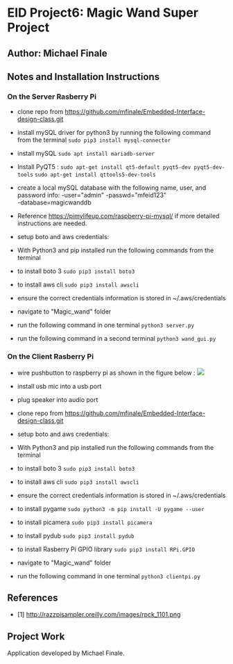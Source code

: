# EID Project6: Magic Wand Super Project  

## Author: Michael Finale
## Notes and Installation Instructions


### On the Server Rasberry Pi
- clone repo from https://github.com/mfinale/Embedded-Interface-design-class.git
- install mySQL driver for python3 by running the following command from the terminal `sudo pip3 install mysql-connector`
- install mySQL `sudo apt install mariadb-server`
- Install PyQT5 : 
`sudo apt-get install qt5-default pyqt5-dev pyqt5-dev-tools`
`sudo apt-get install qttools5-dev-tools`
- create a local mySQL database with the following name, user, and password info:
-user="admin"
-passwd="mfeid123"  
-database=magicwanddb
- Reference https://pimylifeup.com/raspberry-pi-mysql/ if more detailed instructions are needed.

- setup boto and aws credentials:
- With Python3 and pip installed run the following commands from the terminal 
- to install boto 3 `sudo pip3 install boto3` 
- to install aws cli `sudo pip3 install awscli`  
- ensure the correct credentials information is stored in ~/.aws/credentials
- navigate to "Magic_wand" folder
- run the following command in one terminal `python3 server.py`
- run the following command in a second terminal `python3 wand_gui.py`

### On the Client Rasberry Pi

- wire pushbutton to raspberry pi as shown in the figure below :
 ![](http://razzpisampler.oreilly.com/images/rpck_1101.png)
- install usb mic into a usb port
- plug speaker into audio port 
- clone repo from https://github.com/mfinale/Embedded-Interface-design-class.git
- setup boto and aws credentials:
- With Python3 and pip installed run the following commands from the terminal 
- to install boto 3 `sudo pip3 install boto3` 
- to install aws cli `sudo pip3 install awscli`  
- ensure the correct credentials information is stored in ~/.aws/credentials
- to install pygame `sudo python3 -m pip install -U pygame --user` 
- to install picamera `sudo pip3 install picamera` 
- to install pydub `sudo pip3 install pydub` 
- to install Rasberry Pi GPIO library `sudo pip3 install RPi.GPIO` 

- navigate to "Magic_wand" folder
- run the following command in one terminal `python3 clientpi.py`

## References 
- [1] http://razzpisampler.oreilly.com/images/rpck_1101.png

## Project Work
Application developed by Michael Finale.  







